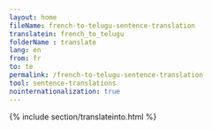 ```yaml
---
layout: home
fileName: french-to-telugu-sentence-translation
translatein: french_to_telugu
folderName : translate
lang: en
from: fr
to: te
permalink: /french-to-telugu-sentence-translation
tool: sentence-translations
nointernationalization: true
---
```

{% include section/translateinto.html %}
